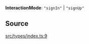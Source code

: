 **InteractionMode**: `"signIn"` \| `"signUp"`

## Source

[src/types/index.ts:9](https://github.com/logto-io/js/blob/54d7193/packages/js/src/types/index.ts#L9)
